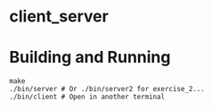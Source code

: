 # client_server

# Building and Running

``` shellsession
make
./bin/server # Or ./bin/server2 for exercise_2...
./bin/client # Open in another terminal
```
